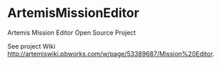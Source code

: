 ArtemisMissionEditor
====================

Artemis Mission Editor Open Source Project

See project Wiki http://artemiswiki.pbworks.com/w/page/53389687/Mission%20Editor. 
